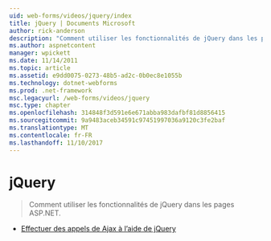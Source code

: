 ```yaml
---
uid: web-forms/videos/jquery/index
title: jQuery | Documents Microsoft
author: rick-anderson
description: "Comment utiliser les fonctionnalités de jQuery dans les pages ASP.NET."
ms.author: aspnetcontent
manager: wpickett
ms.date: 11/14/2011
ms.topic: article
ms.assetid: e9dd0075-0273-48b5-ad2c-0b0ec8e1055b
ms.technology: dotnet-webforms
ms.prod: .net-framework
msc.legacyurl: /web-forms/videos/jquery
msc.type: chapter
ms.openlocfilehash: 314848f3d591e6e671abba983dafbf81d8856415
ms.sourcegitcommit: 9a9483aceb34591c97451997036a9120c3fe2baf
ms.translationtype: MT
ms.contentlocale: fr-FR
ms.lasthandoff: 11/10/2017
---
```

<a name="jquery"></a>jQuery
====================
> Comment utiliser les fonctionnalités de jQuery dans les pages ASP.NET.


- [Effectuer des appels de Ajax à l’aide de jQuery](how-do-i-make-ajax-calls-using-jquery.md)
